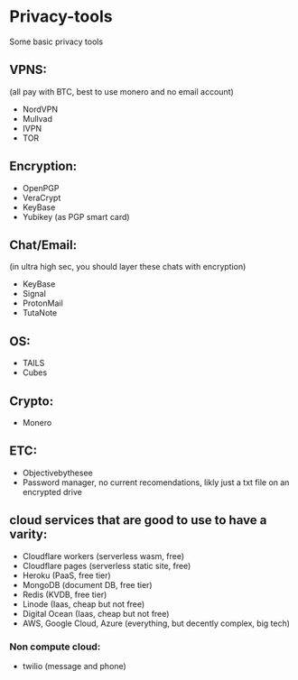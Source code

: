 # Privacy-tools
Some basic privacy tools

## VPNS:
(all pay with BTC, best to use monero and no email account)
- NordVPN
- Mullvad
- IVPN
- TOR

## Encryption:
- OpenPGP
- VeraCrypt
- KeyBase
- Yubikey (as PGP smart card)

## Chat/Email:
(in ultra high sec, you should layer these chats with encryption)
- KeyBase
- Signal
- ProtonMail
- TutaNote

## OS:
- TAILS
- Cubes

## Crypto:
- Monero

## ETC:
- Objectivebythesee
- Password manager, no current recomendations, likly just a txt file on an encrypted drive

## cloud services that are good to use to have a varity:
- Cloudflare workers (serverless wasm, free)
- Cloudflare pages (serverless static site, free)
- Heroku (PaaS, free tier)
- MongoDB (document DB, free tier)
- Redis (KVDB, free tier)
- Linode (Iaas, cheap but not free)
- Digital Ocean (Iaas, cheap but not free)
- AWS, Google Cloud, Azure (everything, but decently complex, big tech)

### Non compute cloud:
- twilio (message and phone)

